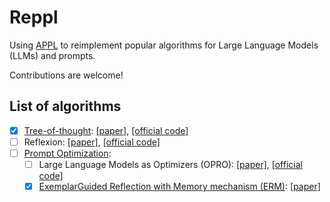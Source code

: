 # Reppl

Using [APPL](https://github.com/appl-team/appl) to reimplement popular algorithms for Large Language Models (LLMs) and prompts.

Contributions are welcome!

## List of algorithms

- [x] [Tree-of-thought](./tree-of-thoughts/): [[paper]](https://arxiv.org/abs/2305.10601), [[official code]](https://github.com/princeton-nlp/tree-of-thought-llm)
- [ ] Reflexion: [[paper]](https://arxiv.org/abs/2303.11366), [[official code]](https://github.com/noahshinn/reflexion)
- [ ] [Prompt Optimization](./prompt-optimization/):
  - [ ] Large Language Models as Optimizers (OPRO): [[paper]](https://arxiv.org/abs/2309.03409), [[official code]](https://github.com/google-deepmind/opro/tree/main)
  - [x] [ExemplarGuided Reflection with Memory mechanism (ERM)](./prompt-optimization/algo/erm/): [[paper]](https://arxiv.org/abs/2411.07446)
